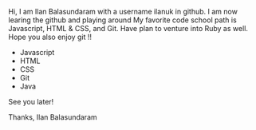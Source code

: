 Hi,  I am Ilan Balasundaram with a username ilanuk in github.  I am now learing the github and playing around
My favorite code school path is Javascript, HTML & CSS, and Git.   Have plan to venture into Ruby as well.
Hope you also enjoy git !!
* Javascript
* HTML
* CSS
* Git
* Java

See you later!

Thanks,
Ilan Balasundaram
